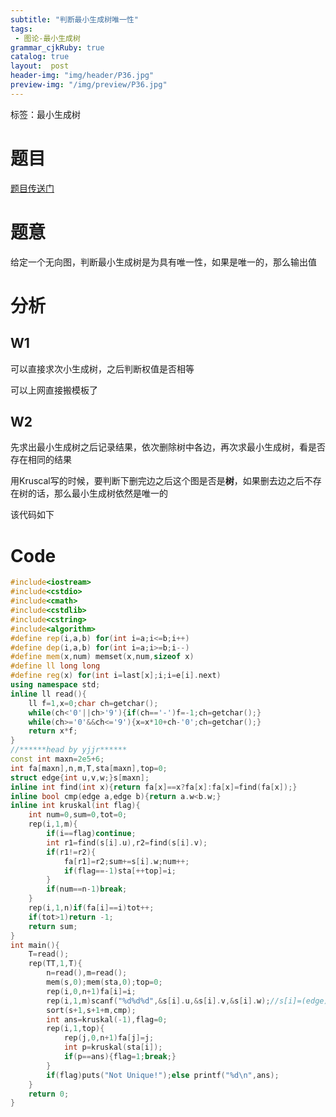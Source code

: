 ```yaml
---
subtitle: "判断最小生成树唯一性"
tags: 
 - 图论-最小生成树
grammar_cjkRuby: true
catalog: true
layout:  post
header-img: "img/header/P36.jpg"
preview-img: "/img/preview/P36.jpg"
---
```


标签：最小生成树

# 题目

[题目传送门](http://poj.org/problem?id=1679)

# 题意

给定一个无向图，判断最小生成树是为具有唯一性，如果是唯一的，那么输出值

# 分析

## W1

可以直接求次小生成树，之后判断权值是否相等

可以上网直接搬模板了

## W2

先求出最小生成树之后记录结果，依次删除树中各边，再次求最小生成树，看是否存在相同的结果

用Kruscal写的时候，要判断下删完边之后这个图是否是**树**，如果删去边之后不存在树的话，那么最小生成树依然是唯一的

该代码如下

# Code
```cpp
#include<iostream>
#include<cstdio>
#include<cmath>
#include<cstdlib>
#include<cstring>
#include<algorithm>
#define rep(i,a,b) for(int i=a;i<=b;i++)
#define dep(i,a,b) for(int i=a;i>=b;i--)
#define mem(x,num) memset(x,num,sizeof x)
#define ll long long
#define reg(x) for(int i=last[x];i;i=e[i].next)
using namespace std;
inline ll read(){
    ll f=1,x=0;char ch=getchar();
    while(ch<'0'||ch>'9'){if(ch=='-')f=-1;ch=getchar();}
    while(ch>='0'&&ch<='9'){x=x*10+ch-'0';ch=getchar();}
    return x*f;
}
//******head by yjjr******
const int maxn=2e5+6;
int fa[maxn],n,m,T,sta[maxn],top=0;
struct edge{int u,v,w;}s[maxn];
inline int find(int x){return fa[x]==x?fa[x]:fa[x]=find(fa[x]);}
inline bool cmp(edge a,edge b){return a.w<b.w;}
inline int kruskal(int flag){
    int num=0,sum=0,tot=0;
    rep(i,1,m){
        if(i==flag)continue;
        int r1=find(s[i].u),r2=find(s[i].v);
        if(r1!=r2){
            fa[r1]=r2;sum+=s[i].w;num++;
            if(flag==-1)sta[++top]=i;
        }
        if(num==n-1)break;
    }
    rep(i,1,n)if(fa[i]==i)tot++;
    if(tot>1)return -1;
    return sum;
}
int main(){
    T=read();
    rep(TT,1,T){
        n=read(),m=read();
        mem(s,0);mem(sta,0);top=0;
        rep(i,0,n+1)fa[i]=i;
        rep(i,1,m)scanf("%d%d%d",&s[i].u,&s[i].v,&s[i].w);//s[i]=(edge){read(),read(),read()};
        sort(s+1,s+1+m,cmp);
        int ans=kruskal(-1),flag=0;
        rep(i,1,top){
            rep(j,0,n+1)fa[j]=j;
            int p=kruskal(sta[i]);
            if(p==ans){flag=1;break;}
        }
        if(flag)puts("Not Unique!");else printf("%d\n",ans);
    }
    return 0;
}
```